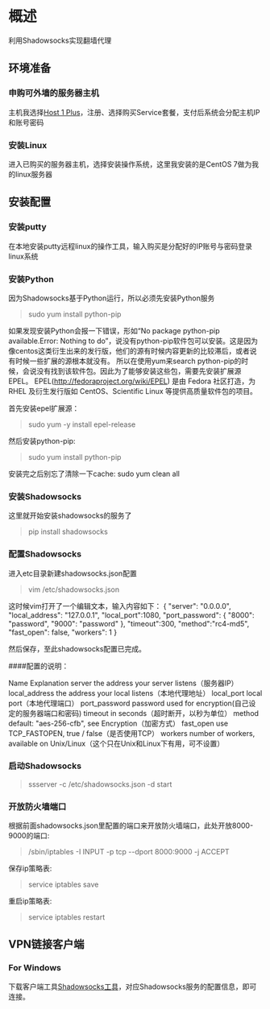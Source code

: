 # 概述

利用Shadowsocks实现翻墙代理

## 环境准备

### 申购可外墙的服务器主机

主机我选择<a href="https://manage.host1plus.com">Host 1 Plus</a>，注册、选择购买Service套餐，支付后系统会分配主机IP和账号密码

### 安装Linux

进入已购买的服务器主机，选择安装操作系统，这里我安装的是CentOS 7做为我的linux服务器

## 安装配置

### 安装putty

在本地安装putty远程linux的操作工具，输入购买是分配好的IP账号与密码登录linux系统

### 安装Python

因为Shadowsocks基于Python运行，所以必须先安装Python服务
>sudo yum install python-pip

如果发现安装Python会报一下错误，形如“No package python-pip available.Error: Nothing to do”，说没有python-pip软件包可以安装。这是因为像centos这类衍生出来的发行版，他们的源有时候内容更新的比较滞后，或者说有时候一些扩展的源根本就没有。
所以在使用yum来search  python-pip的时候，会说没有找到该软件包。因此为了能够安装这些包，需要先安装扩展源EPEL。
EPEL(<a href="http://fedoraproject.org/wiki/EPEL">http://fedoraproject.org/wiki/EPEL</a>) 是由 Fedora 社区打造，为 RHEL 及衍生发行版如 CentOS、Scientific Linux 等提供高质量软件包的项目。

首先安装epel扩展源：
>sudo yum -y install epel-release

然后安装python-pip:
>sudo yum install python-pip

安装完之后别忘了清除一下cache:
sudo yum clean all

### 安装Shadowsocks

这里就开始安装shadowsocks的服务了
>pip install shadowsocks

### 配置Shadowsocks

进入etc目录新建shadowsocks.json配置
>vim /etc/shadowsocks.json

这时候vim打开了一个编辑文本，输入内容如下：
{
    "server": "0.0.0.0",
    "local_address": "127.0.0.1",
    "local_port":1080,
    "port_password": {
    	"8000": "password",
    	"9000": "password"
	},
    "timeout":300,
    "method":"rc4-md5",
    "fast_open": false,
    "workers": 1
}

然后保存，至此shadowsocks配置已完成。

####配置的说明：

Name            Explanation
server	        the address your server listens（服务器IP）
local_address	the address your local listens（本地代理地址）
local_port	    local port（本地代理端口）
port_password	password used for encryption(自己设定的服务器端口和密码)
timeout	        in seconds（超时断开，以秒为单位）
method	        default: "aes-256-cfb", see Encryption（加密方式）
fast_open	    use TCP_FASTOPEN, true / false（是否使用TCP）
workers	        number of workers, available on Unix/Linux（这个只在Unix和Linux下有用，可不设置）

### 启动Shadowsocks

>ssserver -c /etc/shadowsocks.json -d start

### 开放防火墙端口

根据前面shadowsocks.json里配置的端口来开放防火墙端口，此处开放8000-9000的端口:
>/sbin/iptables -I INPUT -p tcp --dport 8000:9000 -j ACCEPT

保存ip策略表:
>service iptables save

重启ip策略表:
>service iptables restart

## VPN链接客户端

### For Windows

下载客户端工具<a href="https://github.com/shadowsocks/shadowsocks-windows">Shadowsocks工具</a>，对应Shadowsocks服务的配置信息，即可连接。